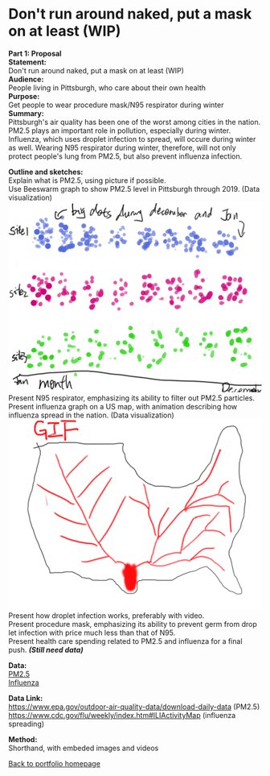 # Don't run around naked, put a mask on at least (WIP)
  **Part 1: Proposal**   
  **Statement:**     
  Don't run around naked, put a mask on at least (WIP)  
  **Audience:**   
  People living in Pittsburgh, who care about their own health  
  **Purpose:**   
  Get people to wear procedure mask/N95 respirator during winter  
  **Summary:**   
  Pittsburgh's air quality has been one of the worst among cities in the nation. PM2.5 plays an important role in pollution, especially during winter. Influenza, which uses droplet infection to spread, will occure during winter as well. Wearing N95 respirator during winter, therefore, will not only protect people's lung from PM2.5, but also prevent influenza infection.  
    
    
  **Outline and sketches:**  
  Explain what is PM2.5, using picture if possible.  
  Use Beeswarm graph to show PM2.5 level in Pittsburgh through 2019. (Data visualization)  
  ![data2](beesworm_sketch.png)  
  Present N95 respirator, emphasizing its ability to filter out PM2.5 particles.  
  Present influenza graph on a US map, with animation describing how influenza spread in the nation. (Data visualization)  
  ![data3](influenza_sketch.png)    
  Present how droplet infection works, preferably with video.  
  Present procedure mask, emphasizing its ability to prevent germ from drop let infection with price much less than that of N95.  
  Present health care spending related to PM2.5 and influenza for a final push. _**(Still need data)**_  
  
  **Data:**  
  [PM2.5](https://github.com/Barrychen825/chen-portfolio/blob/master/pit%20pm2.5.csv)  
  [Influenza](https://github.com/Barrychen825/chen-portfolio/blob/master/Influenza%20map.csv)  
    
  **Data Link:**   
  https://www.epa.gov/outdoor-air-quality-data/download-daily-data (PM2.5)  
  https://www.cdc.gov/flu/weekly/index.htm#ILIActivityMap (influenza spreading)  
    
  **Method:**  
  Shorthand, with embeded images and videos
  
  
  
[Back to portfolio homepage](https://barrychen825.github.io/chen-portfolio/)
